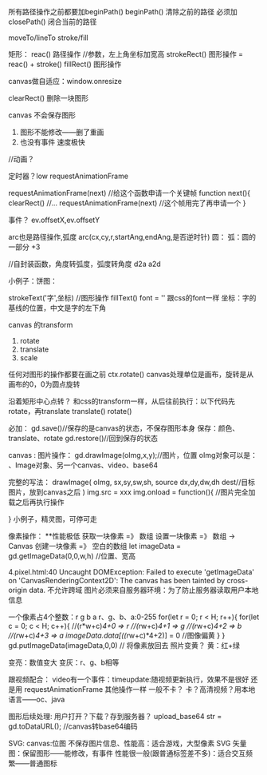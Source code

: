 
所有路径操作之前都要加beginPath()
beginPath()  清除之前的路径  必须加
closePath()  闭合当前的路径

moveTo/lineTo
stroke/fill

矩形：
reac() 路径操作 //参数，左上角坐标加宽高
strokeRect()   图形操作 = reac() + stroke()
fillRect()     图形操作

canvas做自适应：window.onresize

clearRect()  删除一块图形

canvas 不会保存图形
1. 图形不能修改——删了重画
2. 也没有事件
速度极快

//动画？

定时器？low
requestAnimationFrame

requestAnimationFrame(next)  //给这个函数申请一个关键帧
function next(){
    clearRect()
    //...
    requestAnimationFrame(next) //这个帧用完了再申请一个
}

事件？
ev.offsetX,ev.offsetY 


arc也是路径操作,弧度
arc(cx,cy,r,startAng,endAng,是否逆时针)
圆：
弧：圆的一部分
+3


//自封装函数，角度转弧度，弧度转角度
d2a
a2d

小例子：饼图：


strokeText('字',坐标)  //图形操作
fillText()
font = '' 跟css的font一样
坐标：字的基线的位置，中文是字的左下角

canvas 的transform
1. rotate
2. translate 
3. scale


任何对图形的操作都要在画之前
ctx.rotate()
canvas处理单位是画布，旋转是从画布的0，0为圆点旋转

沿着矩形中心点转？
和css的transform一样，从后往前执行：以下代码先rotate，再translate
translate()
rotate()


必加：
gd.save()//保存的是canvas的状态，不保存图形本身  保存：颜色、translate、rotate
gd.restore()//回到保存的状态


canvas :
图片操作：
gd.drawImage(oImg,x,y);//图片，位置
oImg对象可以是：<img>、Image对象、另一个canvas、video、base64

完整的写法：
drawImage(
    oImg,
    sx,sy,sw,sh,     source
    dx,dy,dw,dh      dest//目标图片，放到canvas之后
)
img.src = xxx
img.onload = function(){  //图片完全加载之后再执行操作

}
小例子，精灵图，可停可走

像素操作：
**性能极低
获取一块像素   =》  数组
设置一块像素   =》  数组 -> Canvas
创建一块像素   =》  空白的数组
let imageData = gd.getImageData(0,0,w,h)  //位置、宽高

4.pixel.html:40 Uncaught DOMException: Failed to execute 'getImageData' on 'CanvasRenderingContext2D': The canvas has been tainted by cross-origin data.
不允许跨域
图片必须来自服务器环境：为了防止服务器读取用户本地信息

一个像素占4个整数：r g b a
r、g、b、a:0-255
for(let r = 0; r < H; r++){
    for(let c = 0; c < H; c++){
        //(r*w+c)*4+0  => r
        //(r*w+c)*4+1  => g
        //(r*w+c)*4+2  => b
        //(r*w+c)*4+3  => a
        imageData.data[((r*w+c)*4+2)] = 0  //图像偏黄
    }
}
gd.putImageData(imageData,0,0)   // 将像素放回去
照片变黄？
黄：红+绿

变亮：数值变大
变灰：r、g、b相等

跟视频配合：
video有一个事件：timeupdate:随视频更新执行，效果不是很好
还是用 requestAnimationFrame
其他操作一样
一般不卡？
卡？高清视频？用本地语言——oc、java

图形后续处理:
用户打开？下载？存到服务器？
upload_base64
str = gd.toDataURL();   //canvas转base64编码

SVG:
canvas:位图  不保存图片信息、性能高：适合游戏，大型像素
SVG    矢量图：保留图形——能修改，有事件   性能很一般(跟普通标签差不多)：适合交互频繁——普通图标

